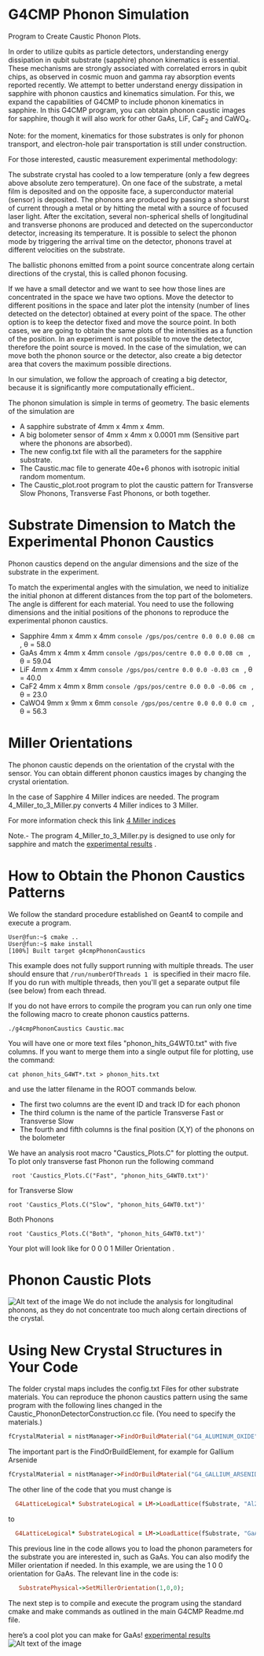 # G4CMP Phonon Simulation
Program to Create Caustic Phonon Plots.

In order to utilize qubits as particle detectors, understanding energy
dissipation in qubit substrate (sapphire) phonon kinematics is
essential. These mechanisms are strongly associated with correlated errors
in qubit chips, as observed in cosmic muon and gamma ray absorption events
reported recently. We attempt to better understand energy dissipation in
sapphire with phonon caustics and kinematics simulation. For this, we expand
the capabilities of G4CMP to include phonon kinematics in sapphire. In this
G4CMP program, you can obtain phonon caustic images for sapphire, though it
will also work for other GaAs, LiF, CaF<sub>2</sub> and
CaWO<sub>4</sub>.<br>

Note: for the moment, kinematics for those substrates is only for phonon
transport, and electron-hole pair transportation is still under
construction.<br>


For those interested, caustic measurement experimental methodology:

The substrate crystal has cooled to a low temperature (only a few degrees
above absolute zero temperature). On one face of the substrate, a metal film
is deposited and on the opposite face, a superconductor material (sensor) is
deposited. The phonons are produced by passing a short burst of current
through a metal or by hitting the metal with a source of focused laser
light. After the excitation, several non-spherical shells of longitudinal
and transverse phonons are produced and detected on the superconductor
detector, increasing its temperature. It is possible to select the phonon
mode by triggering the arrival time on the detector, phonons travel at
different velocities on the substrate.

The ballistic phonons emitted from a point source concentrate along certain
directions of the crystal, this is called phonon focusing.<br>

If we have a small detector and we want to see how those lines are
concentrated in the space we have two options. Move the detector to
different positions in the space and later plot the intensity (number of
lines detected on the detector) obtained at every point of the space. The
other option is to keep the detector fixed and move the source point. In
both cases, we are going to obtain the same plots of the intensities as a
function of the position. In an experiment is not possible to move the
detector, therefore the point source is moved. In the case of the
simulation, we can move both the phonon source or the detector, also create
a big detector area that covers the maximum possible directions. <br>

In our simulation, we follow the approach of creating a big detector,
because it is significantly more computationally efficient..


 The phonon simulation is simple in terms of geometry. The basic elements of
 the simulation are

* A sapphire substrate of 4mm x 4mm x 4mm.
* A big bolometer sensor of 4mm x 4mm x 0.0001 mm (Sensitive part where the
  phonons are absorbed).
* The new config.txt file with all the parameters for the sapphire substrate.
* The Caustic.mac file to generate 40e+6 phonos with isotropic initial
  random momentum.
* The Caustic_plot.root program to plot the caustic pattern for Transverse
  Slow Phonons, Transverse Fast Phonons, or both together. 

# Substrate Dimension to Match the Experimental Phonon Caustics

Phonon caustics depend on the angular dimensions and the size of the
substrate in the experiment. <br>

To match the experimental angles with the simulation, we need to initialize
the initial phonon at different distances from the top part of the
bolometers. <br> The angle is different for each material. You need to use
the following dimensions and the initial positions of the phonons to
reproduce the experimental phonon caustics. <br>

* Sapphire 4mm x 4mm x 4mm ```console /gps/pos/centre 0.0 0.0 0.08 cm ``` ,
  &theta; = 58.0 
* GaAs 4mm x 4mm x 4mm ```console /gps/pos/centre 0.0 0.0 0.08 cm ``` ,
  &theta; = 59.04 
* LiF 4mm x 4mm x 4mm ```console /gps/pos/centre 0.0 0.0 -0.03 cm ``` ,
  &theta; = 40.0 
* CaF2 4mm x 4mm x 8mm ```console /gps/pos/centre 0.0 0.0 -0.06 cm ``` ,
  &theta; = 23.0 
* CaWO4 9mm x 9mm x 6mm ```console /gps/pos/centre 0.0 0.0 0.0 cm ``` ,
  &theta; = 56.3 

# Miller Orientations

The phonon caustic depends on the orientation of the crystal with the
sensor. You can obtain different phonon caustics images by changing the
crystal orientation. <br>

In the case of Sapphire 4 Miller indices are needed. The program
4_Miller_to_3_Miller.py converts 4 Miller indices to 3 Miller.<br>

For more information check this link [4 Miller indices
](https://apps.dtic.mil/sti/trecms/pdf/AD1115835.pdf)<br>

Note.- The program 4_Miller_to_3_Miller.py is designed to use only for
sapphire and match the [experimental
results](https://journals.aps.org/prb/abstract/10.1103/PhysRevB.29.2190) .

# How to Obtain the Phonon Caustics Patterns
We follow the standard procedure established on Geant4 to compile and
execute a program.
```console
User@fun:~$ cmake ..
User@fun:~$ make install
[100%] Built target g4cmpPhononCaustics
```

This example does not fully support running with multiple threads. The user
should ensure that ```/run/numberOfThreads 1 ``` is specified in their macro
file.  If you do run with multiple threads, then you'll get a separate
output file (see below) from each thread.<br>

If you do not have errors to compile the program you can run only one time the following macro to create phonon caustics patterns.
```console
./g4cmpPhononCaustics Caustic.mac
```
You will have one or more text files "phonon_hits_G4WT0.txt" with five
columns.  If you want to merge them into a single output file for plotting,
use the command:<br>
```console
cat phonon_hits_G4WT*.txt > phonon_hits.txt
```
and use the latter filename in the ROOT commands below.

* The first two columns are the event ID and track ID for each phonon<br>
* The third column is the name of the particle Transverse Fast or Transverse
  Slow <br>
* The fourth and fifth columns is the final position (X,Y) of the phonons on
  the bolometer <br>

We have an analysis root macro "Caustics_Plots.C" for plotting the output.<br>
To plot only transverse fast Phonon  run the following command
```console
 root 'Caustics_Plots.C("Fast", "phonon_hits_G4WT0.txt")'
```
for Transverse Slow
```console
root 'Caustics_Plots.C("Slow", "phonon_hits_G4WT0.txt")'
```
Both Phonons
```console
root 'Caustics_Plots.C("Both", "phonon_hits_G4WT0.txt")'
```
Your plot will look like
for 0 0 0 1 Miller Orientation .



# Phonon Caustic Plots
![Alt text of the image](https://github.com/Israel-Tanjiro/Sapphire_G4CMP/blob/main/Sapphire_Phonon.png)
We do not include the analysis for longitudinal phonons, as they do not concentrate too much along certain directions of the crystal.<br>



# Using New Crystal Structures in Your Code

The folder crystal maps includes the config.txt Files for other substrate
materials.  You can reproduce the phonon caustics pattern using the same
program with the following lines changed in the
Caustic_PhononDetectorConstruction.cc file. (You need to specify the
materials.)

```ruby
fCrystalMaterial = nistManager->FindOrBuildMaterial("G4_ALUMINUM_OXIDE");

```
The important part is the FindOrBuildElement, for example for Gallium Arsenide
```ruby
fCrystalMaterial = nistManager->FindOrBuildMaterial("G4_GALLIUM_ARSENIDE");

```
The other line of the code that you must change is
```ruby
  G4LatticeLogical* SubstrateLogical = LM->LoadLattice(fSubstrate, "Al2O3");
```
to

```ruby
  G4LatticeLogical* SubstrateLogical = LM->LoadLattice(fSubstrate, "GaAs");
```

This previous line in the code allows you to load the phonon parameters for
the substrate you are interested in, such as GaAs. You can also modify the
Miller orientation if needed. In this example, we are using the 1 0 0
orientation for GaAs. The relevant line in the code is:

```ruby
   SubstratePhysical->SetMillerOrientation(1,0,0);
```



The next step is to compile and execute the program using the standard cmake and make commands as outlined in the main G4CMP Readme.md file.


here’s a cool plot you can make for GaAs!
[experimental results](https://journals.aps.org/prl/abstract/10.1103/PhysRevLett.55.95)
![Alt text of the image](https://github.com/Israel-Tanjiro/Sapphire_G4CMP/blob/Substrate_G4CMP/Phonon_GaAS_110.png)
